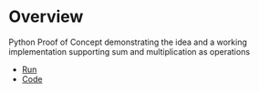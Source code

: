 
# Overview 

Python Proof of Concept demonstrating the idea and a working implementation supporting sum and multiplication as operations 

- [Run](poc.ipynb)
- [Code](sparse_matrix_lib.py)
